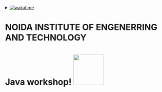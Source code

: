 <details><summary>
  <a href="https://wakatime.com/badge/user/018dc716-c87c-4b3d-a164-c5a7a77b5283/project/9e14ea1e-d9e1-473f-abc9-5b3b4d8838e9"><img src="https://wakatime.com/badge/user/018dc716-c87c-4b3d-a164-c5a7a77b5283/project/9e14ea1e-d9e1-473f-abc9-5b3b4d8838e9.svg" alt="wakatime"></a>
<h1>NOIDA INSTITUTE OF ENGENERRING AND TECHNOLOGY</h1>
<h1>Java workshop!
<img src="https://media.giphy.com/media/v1.Y2lkPTc5MGI3NjExdXg1bXQwbDRoMmNrODFzam5nbjNybTczZHJpcmZtbzN5bm8zaXBrdyZlcD12MV9naWZzX3NlYXJjaCZjdD1n/g4jDE1JnpUNaw/giphy.gif" width="100">
</h1></summary><br>
